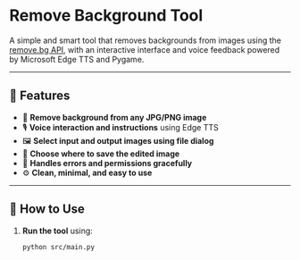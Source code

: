 # Remove Background Tool

A simple and smart tool that removes backgrounds from images using the [remove.bg API](https://www.remove.bg/api), with an interactive interface and voice feedback powered by Microsoft Edge TTS and Pygame.

---

## 🔧 Features

- 🎯 **Remove background from any JPG/PNG image**
- 🎙️ **Voice interaction and instructions** using Edge TTS
- 🖼️ **Select input and output images using file dialog**
- 💾 **Choose where to save the edited image**
- 🚫 **Handles errors and permissions gracefully**
- ⚙️ **Clean, minimal, and easy to use**

---

## 🚀 How to Use

1. **Run the tool** using:
   ```bash
   python src/main.py
